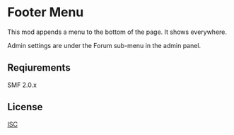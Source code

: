 Footer Menu
===========
This mod appends a menu to the bottom of the page. It shows everywhere.

Admin settings are under the Forum sub-menu in the admin panel.

## Reqiurements
SMF 2.0.x

## License
[ISC](http://opensource.org/licenses/ISC)
